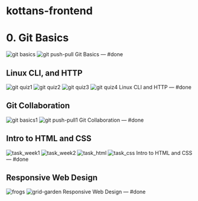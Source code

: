 # kottans-frontend

# 0. Git Basics
<img src="./images/git_basics.jpg" alt="git basics">
<img src="./images/git_push-pull.jpg" alt="git push-pull">
 Git Basics — #done

## Linux CLI, and HTTP
<img src="./images/task_linux_cli/quiz1.jpg" alt="git quiz1">
<img src="./images/task_linux_cli/quiz2.jpg" alt="git quiz2">
<img src="./images/task_linux_cli/quiz3.jpg" alt="git quiz3">
<img src="./images/task_linux_cli/quiz4.jpg" alt="git quiz4">
Linux CLI and HTTP — #done

## Git Collaboration
<img src="./images/git_basics1.jpg" alt="git basics1">
<img src="./images/git_push-pull1.jpg" alt="git push-pull1">
Git Collaboration — #done

## Intro to HTML and CSS
<img src="./images/task_html_css_intro/task_week1.jpg" alt="task_week1">
<img src="./images/task_html_css_intro/task_week2.jpg" alt="task_week2">
<img src="./images/task_html_css_intro/task_html.jpg" alt="task_html">
<img src="./images/task_html_css_intro/task_css.jpg" alt="task_css">
Intro to HTML and CSS — #done


## Responsive Web Design
<img src="./images/task_responsive_web_design/frogs.jpg" alt="frogs">
<img src="./images/task_responsive_web_design/grid-garden.jpg" alt="grid-garden">
Responsive Web Design — #done